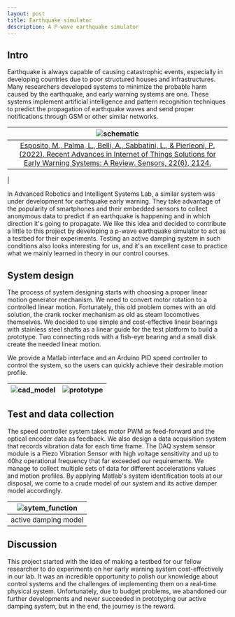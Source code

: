 ```yaml
---
layout: post
title: Earthquake simulator
description: A P-wave earthquake simulator
---
```



## Intro
Earthquake is always capable of causing catastrophic events, especially in developing countries due to poor structured houses and infrastructures. Many researchers developed systems to minimize the probable harm caused by the earthquake, and early warning systems are one. These systems implement artificial intelligence and pattern recognition techniques to predict the propagation of earthquake waves and send proper notifications through GSM or other similar networks.


|![schematic](https://bijanmehr.github.io/assets/earthquack_simulator/schematic.png)|
|:-:|
|[Esposito, M., Palma, L., Belli, A., Sabbatini, L., & Pierleoni, P. (2022). Recent Advances in Internet of Things Solutions for Early Warning Systems: A Review. Sensors, 22(6), 2124.](https://doi.org/10.3390/s22062124)
|


In Advanced Robotics and Intelligent Systems Lab, a similar system was under development for earthquake early warning. They take advantage of the popularity of smartphones and their embedded sensors to collect anonymous data to predict if an earthquake is happening and in which direction it's going to propagate.
We like this idea and decided to contribute a little to this project by developing a p-wave earthquake simulator to act as a testbed for their experiments. Testing an active damping system in such conditions also looks interesting for us, and it's an excellent case to practice what we mainly learned in theory in our control courses.



## System design
The process of system designing starts with choosing a proper linear motion generator mechanism. We need to convert motor rotation to a controlled linear motion. Fortunately, this old problem comes with an old solution, the crank rocker mechanism as old as steam locomotives themselves.
We decided to use simple and cost-effective linear bearings with stainless steel shafts as a linear guide for the test platform to build a prototype. Two connecting rods with a fish-eye bearing and a small disk create the needed linear motion.

We provide a Matlab interface and an Arduino PID speed controller to control the system, so the users can quickly achieve their desirable motion profile.

|![cad_model](https://bijanmehr.github.io/assets/earthquack_simulator/solid.png)|![prototype](https://bijanmehr.github.io/assets/earthquack_simulator/prototype.png)|
|:-:|:-:|

## Test and data collection
The speed controller system takes motor PWM as feed-forward and the optical encoder data as feedback. We also design a data acquisition system that records vibration data for each time frame. The DAQ system sensor module is a Piezo Vibration Sensor with high voltage sensitivity and up to 40hz operational frequency that far exceeded our requirements. We manage to collect multiple sets of data for different accelerations values and motion profiles. By applying Matlab's system identification tools at our disposal, we come to a crude model of our system and its active damper model accordingly.

|![sytem_function](https://bijanmehr.github.io/assets/earthquack_simulator/tf.png)|
|:-:|
|active damping model|

## Discussion
This project started with the idea of making a testbed for our fellow researcher to do experiments on her early warning system cost-effectively in our lab. It was an incredible opportunity to polish our knowledge about control systems and the challenges of implementing them on a real-time physical system.
Unfortunately, due to budget problems, we abandoned our further developments and never succeeded in prototyping our active damping system, but in the end, the journey is the reward.

